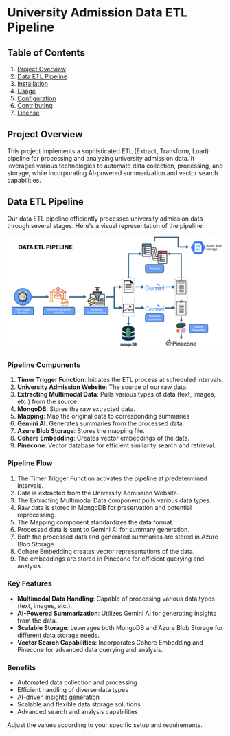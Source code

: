 # University Admission Data ETL Pipeline

## Table of Contents
1. [Project Overview](#project-overview)
2. [Data ETL Pipeline](#data-etl-pipeline)
3. [Installation](#installation)
4. [Usage](#usage)
5. [Configuration](#configuration)
6. [Contributing](#contributing)
7. [License](#license)

## Project Overview

This project implements a sophisticated ETL (Extract, Transform, Load) pipeline for processing and analyzing university admission data. It leverages various technologies to automate data collection, processing, and storage, while incorporating AI-powered summarization and vector search capabilities.

## Data ETL Pipeline

Our data ETL pipeline efficiently processes university admission data through several stages. Here's a visual representation of the pipeline:

![Data ETL Pipeline](../assets/data_etl_pipeline.png)

### Pipeline Components

1. **Timer Trigger Function**: Initiates the ETL process at scheduled intervals.
2. **University Admission Website**: The source of our raw data.
3. **Extracting Multimodal Data**: Pulls various types of data (text, images, etc.) from the source.
4. **MongoDB**: Stores the raw extracted data.
5. **Mapping**: Map the original data to corresponding summaries
6. **Gemini AI**: Generates summaries from the processed data.
7. **Azure Blob Storage**: Stores the mapping file.
8. **Cohere Embedding**: Creates vector embeddings of the data.
9. **Pinecone**: Vector database for efficient similarity search and retrieval.

### Pipeline Flow

1. The Timer Trigger Function activates the pipeline at predetermined intervals.
2. Data is extracted from the University Admission Website.
3. The Extracting Multimodal Data component pulls various data types.
4. Raw data is stored in MongoDB for preservation and potential reprocessing.
5. The Mapping component standardizes the data format.
6. Processed data is sent to Gemini AI for summary generation.
7. Both the processed data and generated summaries are stored in Azure Blob Storage.
8. Cohere Embedding creates vector representations of the data.
9. The embeddings are stored in Pinecone for efficient querying and analysis.

### Key Features

- **Multimodal Data Handling**: Capable of processing various data types (text, images, etc.).
- **AI-Powered Summarization**: Utilizes Gemini AI for generating insights from the data.
- **Scalable Storage**: Leverages both MongoDB and Azure Blob Storage for different data storage needs.
- **Vector Search Capabilities**: Incorporates Cohere Embedding and Pinecone for advanced data querying and analysis.

### Benefits

- Automated data collection and processing
- Efficient handling of diverse data types
- AI-driven insights generation
- Scalable and flexible data storage solutions
- Advanced search and analysis capabilities

Adjust the values according to your specific setup and requirements.